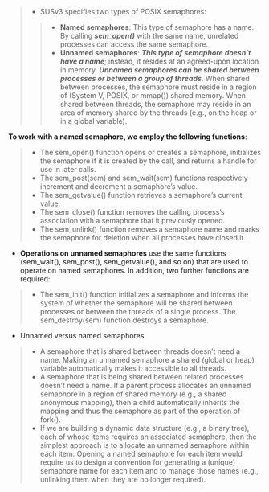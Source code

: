 > * SUSv3 specifies two types of POSIX semaphores:
>> - **Named semaphores**: This type of semaphore has a name. By calling ***sem_open()*** with the same name, unrelated processes can access the same semaphore.
>> - **Unnamed semaphores**: ***This type of semaphore doesn’t have a name***; instead, it resides at an agreed-upon location in memory. ***Unnamed semaphores can be shared between processes or between a group of threads***. When shared between processes, the semaphore must reside in a region of (System V, POSIX, or mmap()) shared memory. When shared between threads, the semaphore may reside in an area of memory shared by the threads (e.g., on the heap or in a global variable).

**To work with a named semaphore, we employ the following functions**:
> - The sem_open() function opens or creates a semaphore, initializes the semaphore if it is created by the call, and returns a handle for use in later calls.
> - The sem_post(sem) and sem_wait(sem) functions respectively increment and decrement a semaphore’s value.
> - The sem_getvalue() function retrieves a semaphore’s current value.
> - The sem_close() function removes the calling process’s association with a semaphore that it previously opened.
> - The sem_unlink() function removes a semaphore name and marks the semaphore for deletion when all processes have closed it.

- **Operations on unnamed semaphores** use the same functions (sem_wait(), sem_post(), sem_getvalue(), and so on) that are used to operate on named semaphores. In addition, two further functions are required:
> - The sem_init() function initializes a semaphore and informs the system of whether the semaphore will be shared between processes or between the threads of a single process.
> The sem_destroy(sem) function destroys a semaphore.

- Unnamed versus named semaphores
> - A semaphore that is shared between threads doesn’t need a name. Making an unnamed semaphore a shared (global or heap) variable automatically makes it accessible to all threads.
> - A semaphore that is being shared between related processes doesn’t need a name. If a parent process allocates an unnamed semaphore in a region of shared memory (e.g., a shared anonymous mapping), then a child automatically inherits the mapping and thus the semaphore as part of the operation of fork().
> - If we are building a dynamic data structure (e.g., a binary tree), each of whose items requires an associated semaphore, then the simplest approach is to allocate an unnamed semaphore within each item. Opening a named semaphore for each item would require us to design a convention for generating a (unique) semaphore name for each item and to manage those names (e.g., unlinking them when they are no longer required).